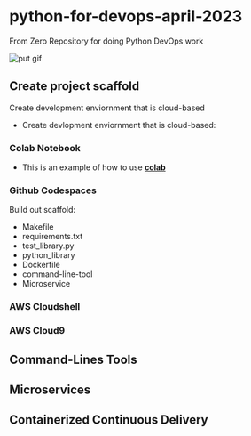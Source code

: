 # python-for-devops-april-2023
From Zero Repository for doing Python DevOps work

![put gif](https://)

## Create project scaffold

Create development enviornment that is cloud-based

* Create devlopment enviornment that is cloud-based: 
### Colab Notebook

* This is an example of how to use **[colab](https://github.com/beartraphh/python-for-devops-april-2023/blob/main/getting_started_python.ipynb)**

### Github Codespaces

Build out scaffold:

* Makefile
* requirements.txt
* test_library.py
* python_library
* Dockerfile
* command-line-tool
* Microservice


### AWS Cloudshell
### AWS Cloud9

## Command-Lines Tools

## Microservices


## Containerized Continuous Delivery
